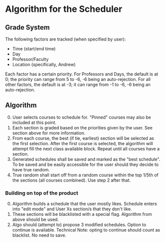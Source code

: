 # Algorithm for the Scheduler

## Grade System

The following factors are tracked (when specified by user):

- Time (start/end time)
- Day
- Professor/Faculty
- Location (specifically, Andrew)

Each factor has a certain priority. For Professors and Days, the default is at 0;
the priority can range from 5 to -6, -6 being an auto-rejection. For all other factors,
the default is at -3; it can range from -1 to -6, -6 being an auto-rejection.

## Algorithm

0. User selects courses to schedule for. "Pinned" courses may also be included at
   this point.
1. Each section is graded based on the priorities given by the user. See section
   above for more information.
2. From each course, the best (if tie, earliest) section will be selected as the
   first selection. After the first course is selected, the algorithm will attempt
   fill the next class available block. Repeat until all courses have a section.
3. Generated schedules shall be saved and marked as the "best schedule". To be saved
   and be easily accessible for the user should they decide to have true random.
4. True random shall start off from a random course within the top 1/5th of the
   sections (all courses combined). Use step 2 after that.

### Building on top of the product

0. Algorithm builds a schedule that the user mostly likes. Schedule enters into
   "edit mode" and User Xs section/s that they don't like.
1. These sections will be blacklisted with a special flag. Algorithm from above
   should be used.
2. Algo should (attempt to) propose 3 modified schedules. Option to continue is
   available.
   Technical Note: opting to continue should count as blacklist. No need to save.
